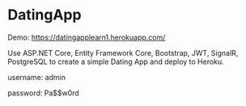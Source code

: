 # DatingApp

Demo: https://datingapplearn1.herokuapp.com/

Use ASP.NET Core, Entity Framework Core, Bootstrap, JWT, SignalR, PostgreSQL to create a simple Dating App and deploy to Heroku.

username: admin

password: Pa$$w0rd
